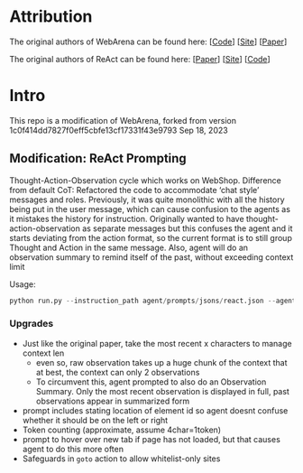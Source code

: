 # Attribution
The original authors of WebArena can be found here:
[[Code](https://github.com/web-arena-x/webarena)]
[[Site](https://webarena.dev/)]
[[Paper](https://arxiv.org/2307.13854)]

The original authors of ReAct can be found here:
[[Paper](https://arxiv.org/abs/2210.03629)]
[[Site](https://react-lm.github.io/)]
[[Code](https://github.com/ysymyth/ReAct)]

# Intro
This repo is a modification of WebArena, forked from version 1c0f414dd7827f0eff5cbfe13cf17331f43e9793 Sep 18, 2023

## Modification: ReAct Prompting
Thought-Action-Observation cycle which works on WebShop. Difference from default CoT: Refactored the code to accommodate ‘chat style’ messages and roles. Previously, it was quite monolithic with all the history being put in the user message, which can cause confusion to the agents as it mistakes the history for instruction. Originally wanted to have thought-action-observation as separate messages but this confuses the agent and it starts deviating from the action format, so the current format is to still group Thought and Action in the same message. Also, agent will do an observation summary to remind itself of the past, without exceeding context limit

Usage:

```python
python run.py --instruction_path agent/prompts/jsons/react.json --agent_type reactprompt --test_start_idx 0 --test_end_idx 812 --model gpt-3.5-turbo --result_dir outputs/react_test
```

### Upgrades
- Just like the original paper, take the most recent x characters to manage context len
    - even so, raw observation takes up a huge chunk of the context that at best, the context can only 2 observations 
    - To circumvent this, agent prompted to also do an Observation Summary. Only the most recent observation is displayed in full, past observations appear in summarized form
- prompt includes stating location of element id so agent doesnt confuse whether it should be on the left or right
- Token counting (approximate, assume 4char=1token)
- prompt to hover over new tab if page has not loaded, but that causes agent to do this more often
- Safeguards in `goto` action to allow whitelist-only sites